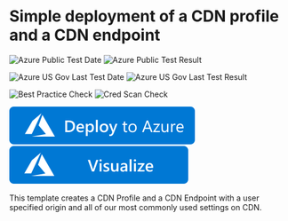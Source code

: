 # Simple deployment of a CDN profile and a CDN endpoint

![Azure Public Test Date](https://azurequickstartsservice.blob.core.windows.net/badges/101-cdn-with-custom-origin/PublicLastTestDate.svg)
![Azure Public Test Result](https://azurequickstartsservice.blob.core.windows.net/badges/101-cdn-with-custom-origin/PublicDeployment.svg)

![Azure US Gov Last Test Date](https://azurequickstartsservice.blob.core.windows.net/badges/101-cdn-with-custom-origin/FairfaxLastTestDate.svg)
![Azure US Gov Last Test Result](https://azurequickstartsservice.blob.core.windows.net/badges/101-cdn-with-custom-origin/FairfaxDeployment.svg)

![Best Practice Check](https://azurequickstartsservice.blob.core.windows.net/badges/101-cdn-with-custom-origin/BestPracticeResult.svg)
![Cred Scan Check](https://azurequickstartsservice.blob.core.windows.net/badges/101-cdn-with-custom-origin/CredScanResult.svg)

[![Deploy To Azure](https://raw.githubusercontent.com/Azure/azure-quickstart-templates/master/1-CONTRIBUTION-GUIDE/images/deploytoazure.svg?sanitize=true)]("https://portal.azure.com/#create/Microsoft.Template/uri/https%3A%2F%2Fraw.githubusercontent.com%2FAzure%2Fazure-quickstart-templates%2Fmaster%2F101-cdn-with-custom-origin%2Fazuredeploy.json")  [![Visualize](https://raw.githubusercontent.com/Azure/azure-quickstart-templates/master/1-CONTRIBUTION-GUIDE/images/visualizebutton.svg?sanitize=true)]("http://armviz.io/#/?load=https%3A%2F%2Fraw.githubusercontent.com%2FAzure%2Fazure-quickstart-templates%2Fmaster%2F101-cdn-with-custom-origin%2Fazuredeploy.json")
    


    


This template creates a CDN Profile and a CDN Endpoint with a user specified origin and all of our most commonly used settings on CDN.

